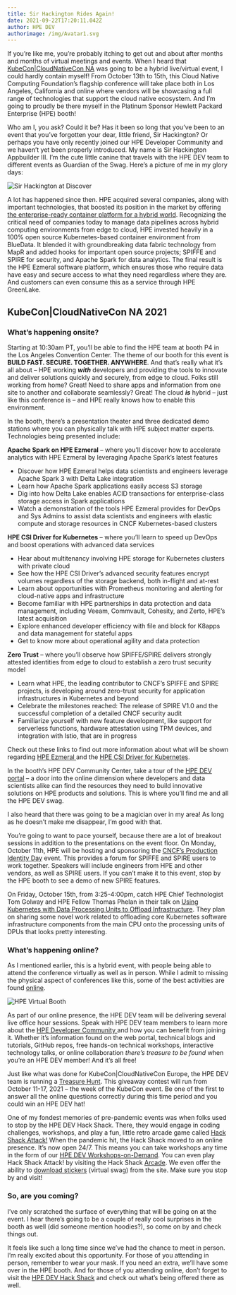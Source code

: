 ```yaml
---
title: Sir Hackington Rides Again!
date: 2021-09-22T17:20:11.042Z
author: HPE DEV
authorimage: /img/Avatar1.svg
---
```

If you’re like me, you’re probably itching to get out and about after months and months of virtual meetings and events. When I heard that [KubeCon|CloudNativeCon NA](https://events.linuxfoundation.org/kubecon-cloudnativecon-north-america/) was going to be a hybrid live/virtual event, I could hardly contain myself! From October 13th to 15th, this Cloud Native Computing Foundation’s flagship conference will take place both in Los Angeles, California and online where vendors will be showcasing a full range of technologies that support the cloud native ecosystem. And I’m going to proudly be there myself in the Platinum Sponsor Hewlett Packard Enterprise (HPE) booth!

Who am I, you ask? Could it be? Has it been so long that you’ve been to an event that you’ve forgotten your dear, little friend, Sir Hackington? Or perhaps you have only recently joined our HPE Developer Community and we haven’t yet been properly introduced. My name is Sir Hackington Appbuilder III. I’m the cute little canine that travels with the HPE DEV team to different events as Guardian of the Swag. Here’s a picture of me in my glory days:

![Sir Hackington at Discover](/img/vmworld_collage-1538516807872-2-.jpg "Sir Hackington at Discover")

A lot has happened since then. HPE acquired several companies, along with important technologies, that boosted its position in the market by offering [the enterprise-ready container platform for a hybrid world](https://siliconangle.com/2021/03/17/hpe-ezmeral-proving-enterprise-ready-container-platform-hybrid-world-hpeezmeral/). Recognizing the critical need of companies today to manage data pipelines across hybrid computing environments from edge to cloud, HPE invested heavily in a 100% open source Kubernetes-based container environment from BlueData. It blended it with groundbreaking data fabric technology from MapR and added hooks for important open source projects; SPIFFE and SPIRE for security, and Apache Spark for data analytics. The final result is the HPE Ezmeral software platform, which ensures those who require data have easy and secure access to what they need regardless where they are. And customers can even consume this as a service through HPE GreenLake.

## KubeCon|CloudNativeCon NA 2021

### What’s happening onsite?

Starting at 10:30am PT, you’ll be able to find the HPE team at booth P4 in the Los Angeles Convention Center. The theme of our booth for this event is **BUILD FAST. SECURE. TOGETHER. ANYWHERE**. And that’s really what it’s all about – HPE working ***with*** developers and providing the tools to innovate and deliver solutions quickly and securely, from edge to cloud. Folks still working from home? Great! Need to share apps and information from one site to another and collaborate seamlessly? Great! The cloud ***is*** hybrid – just like this conference is – and HPE really knows how to enable this environment.

In the booth, there’s a presentation theater and three dedicated demo stations where you can physically talk with HPE subject matter experts. Technologies being presented include:

**Apache Spark on HPE Ezmeral** – where you’ll discover how to accelerate analytics with HPE Ezmeral by leveraging Apache Spark’s latest features

* Discover how HPE Ezmeral helps data scientists and engineers leverage Apache Spark 3 with Delta Lake integration
* Learn how Apache Spark applications easily access S3 storage
* Dig into how Delta Lake enables ACID transactions for enterprise-class storage access in Spark applications
* Watch a demonstration of the tools HPE Ezmeral provides for DevOps and Sys Admins to assist data scientists and engineers with elastic compute and storage resources in CNCF Kubernetes-based clusters

**HPE CSI Driver for Kubernetes** – where you’ll learn to speed up DevOps and boost operations with advanced data services

* Hear about multitenancy involving HPE storage for Kubernetes clusters with private cloud
* See how the HPE CSI Driver’s advanced security features encrypt volumes regardless of the storage backend, both in-flight and at-rest
* Learn about opportunities with Prometheus monitoring and alerting for cloud-native apps and infrastructure
* Become familiar with HPE partnerships in data protection and data management, including Veeam, Commvault, Cohesity, and Zerto, HPE’s latest acquisition
* Explore enhanced developer efficiency with file and block for K8apps and data management for stateful apps
* Get to know more about operational agility and data protection

**Zero Trust** – where you’ll observe how SPIFFE/SPIRE delivers strongly attested identities from edge to cloud to establish a zero trust security model

* Learn what HPE, the leading contributor to CNCF’s SPIFFE and SPIRE projects, is developing around zero-trust security for application infrastructures in Kubernetes and beyond
* Celebrate the milestones reached: The release of SPIRE V1.0 and the successful completion of a detailed CNCF security audit
* Familiarize yourself with new feature development, like support for serverless functions, hardware attestation using TPM devices, and integration with Istio, that are in progress

Check out these links to find out more information about what will be shown regarding [HPE Ezmeral ](https://community.hpe.com/t5/HPE-Ezmeral-Uncut/Don-t-Miss-HPE-at-KubeCon-CloudNativeCon-North-America-2021/ba-p/7149736)and the [HPE CSI Driver for Kubernetes](https://community.hpe.com/t5/Around-the-Storage-Block/Visit-HPE-Storage-at-KubeCon-North-America-Virtual-and-in-person/ba-p/7149757).

In the booth’s HPE DEV Community Center, take a tour of the [HPE DEV portal](https://developer.hpe.com/) – a door into the online dimension where developers and data scientists alike can find the resources they need to build innovative solutions on HPE products and solutions. This is where you’ll find me and all the HPE DEV swag. 

I also heard that there was going to be a magician over in my area! As long as he doesn’t make me disappear, I’m good with that.

You’re going to want to pace yourself, because there are a lot of breakout sessions in addition to the presentations on the event floor. On Monday, October 11th, HPE will be hosting and sponsoring the [CNCF’s Production Identity Day](https://events.linuxfoundation.org/production-identity-day-spiffe-spire-north-america/) event. This provides a forum for SPIFFE and SPIRE users to work together. Speakers will include engineers from HPE and other vendors, as well as SPIRE users. If you can’t make it to this event, stop by the HPE booth to see a demo of new SPIRE features.

On Friday, October 15th, from 3:25-4:00pm, catch HPE Chief Technologist Tom Golway and HPE Fellow Thomas Phelan in their talk on [Using Kubernetes with Data Processing Units to Offload Infrastructure](https://kccncna2021.sched.com/event/lV5v?iframe=no). They plan on sharing some novel work related to offloading core Kubernetes software infrastructure components from the main CPU onto the processing units of DPUs that looks pretty interesting.

### What’s happening online?

As I mentioned earlier, this is a hybrid event, with people being able to attend the conference virtually as well as in person. While I admit to missing the physical aspect of conferences like this, some of the best activities are found [online](https://kubecon-cloudnativecon-na.com/virtual-exhibitor/?v0326b739525aaf6a5900c153ea6485e67109462e8db159b156161fc07c7e3d8016769932b4c0398e64b5ea52edb3d1c5=98D89AED6140001531DE1D5095DD75E0A2A33735543DD0787B548CBAEAA423B2F93B8EABF8C08225934CAB9C3C342DEF&fromHall). 

![HPE Virtual Booth](/img/virtual-booth-update-3.jpg "HPE Virtual Booth")

As part of our online presence, the HPE DEV team will be delivering several live office hour sessions. Speak with HPE DEV team members to learn more about the [HPE Developer Community ](https://developer.hpe.com/community)and how you can benefit from joining it. Whether it’s information found on the web portal, technical blogs and tutorials, GitHub repos, free hands-on technical workshops, interactive technology talks, or online collaboration *there’s treasure to be found* when you’re an HPE DEV member! And it’s all free!

Just like what was done for KubeCon|CloudNativeCon Europe, the HPE DEV team is running a [Treasure Hunt](https://bit.ly/kubecon-na-2021-hpedev-treasure-hunt). This giveaway contest will run from October 11-17, 2021 – the week of the KubeCon event. Be one of the first to answer all the online questions correctly during this time period and you could win an HPE DEV hat! 

One of my fondest memories of pre-pandemic events was when folks used to stop by the HPE DEV Hack Shack. There, they would engage in coding challenges, workshops, and play a fun, little retro arcade game called [Hack Shack Attack!](https://hackshack.hpedev.io/hackshackattack) When the pandemic hit, the Hack Shack moved to an online presence. It’s now open 24/7. This means you can take workshops any time in the form of our [HPE DEV Workshops-on-Demand](https://hackshack.hpedev.io/workshops). You can even play Hack Shack Attack! by visiting the Hack Shack [Arcade](https://hackshack.hpedev.io/arcade). We even offer the ability to [download stickers](https://hackshack.hpedev.io/stickerwall) (virtual swag) from the site. Make sure you stop by and visit!

### So, are you coming?

I’ve only scratched the surface of everything that will be going on at the event. I hear there’s going to be a couple of really cool surprises in the booth as well (did someone mention hoodies?), so come on by and check things out.

It feels like such a long time since we’ve had the chance to meet in person. I’m really excited about this opportunity. For those of you attending in person, remember to wear your mask. If you need an extra, we’ll have some over in the HPE booth. And for those of you attending online, don’t forget to visit the [HPE DEV Hack Shack](https://hackshack.hpedev.io/) and check out what’s being offered there as well.